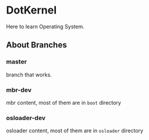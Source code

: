 # DotKernel 

Here to learn Operating System.

## About Branches

### master 

branch that works.

### mbr-dev 

mbr content, most of them are in `boot` directory

### osloader-dev

osloader content, most of them are in `osloader` directory
